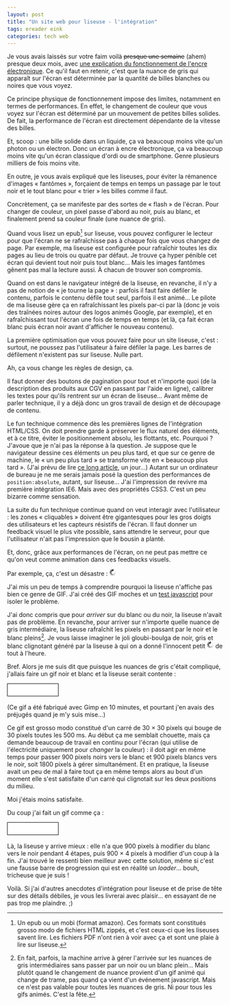 ```yaml
---
layout: post
title: "Un site web pour liseuse - l'intégration"
tags: ereader eink
categories: tech web
---
```


Je vous avais laissés sur votre faim voilà <del>presque une semaine</del> (ahem) presque deux mois, avec [une explication du fonctionnement de l'encre électronique][before]. Ce qu'il faut en retenir, c'est que la nuance de gris qui apparaît sur l'écran est déterminée par la quantité de billes blanches ou noires que vous voyez.

Ce principe physique de fonctionnement impose des limites, notamment en termes de performances. En effet, le changement de couleur que vous voyez sur l'écran est déterminé par un mouvement de petites billes solides. De fait, la performance de l'écran est directement dépendante de la vitesse des billes.

Et, scoop : une bille solide dans un liquide, ça va beaucoup moins vite qu'un photon ou un électron. Donc un écran à encre électronique, ça va beaucoup moins vite qu'un écran classique d'ordi ou de smartphone. Genre plusieurs milliers de fois moins vite.

En outre, je vous avais expliqué que les liseuses, pour éviter la rémanence d'images « fantômes », forçaient de temps en temps un passage par le tout noir et le tout blanc pour « trier » les billes comme il faut.

Concrètement, ça se manifeste par des sortes de « flash » de l'écran. Pour changer de couleur, un pixel passe d'abord au noir, puis au blanc, et finalement prend sa couleur finale (une nuance de gris).

Quand vous lisez un epub[^pdf] sur liseuse, vous pouvez configurer le lecteur pour que l'écran ne se rafraîchisse pas à chaque fois que vous changez de page. Par exemple, ma liseuse est configurée pour rafraîchir toutes les dix pages au lieu de trois ou quatre par défaut. Je trouve ça hyper pénible cet écran qui devient tout noir puis tout blanc… Mais les images fantômes gênent pas mal la lecture aussi. À chacun de trouver son compromis.

Quand on est dans le navigateur intégré de la liseuse, en revanche, il n'y a pas de notion de « je tourne la page » : parfois il faut faire défiler le contenu, parfois le contenu défile tout seul, parfois il est animé… Le pilote de ma liseuse gère ça en rafraîchissant les pixels par-ci par là (donc je vois des traînées noires autour des logos animés Google, par exemple), et en rafraîchissant tout l'écran une fois de temps en temps (et là, ça fait écran blanc puis écran noir avant d'afficher le nouveau contenu).

La première optimisation que vous pouvez faire pour un site liseuse, c'est : surtout, ne poussez pas l'utilisateur à faire défiler la page. Les barres de défilement n'existent pas sur liseuse. Nulle part.

Ah, ça vous change les règles de design, ça.

Il faut donner des boutons de pagination pour tout et n'importe quoi (de la description des produits aux CGV en passant par l'aide en ligne), calibrer les textes pour qu'ils rentrent sur un écran de liseuse… Avant même de parler technique, il y a déjà donc un gros travail de design et de découpage de contenu.

Le fun technique commence dès les premières lignes de l'intégration HTML/CSS. On doit prendre garde à préserver le flux naturel des éléments, et à ce titre, éviter le positionnement absolu, les flottants, etc. Pourquoi ? J'avoue que je n'ai pas la réponse à la question. Je suppose que le navigateur dessine ces éléments un peu plus tard, et que sur ce genre de machine, le « un peu plus tard » se transforme vite en « beaucoup plus tard ». (J'ai prévu de lire [ce long article][tuto-rendering], un jour…) Autant sur un ordinateur de bureau je ne me serais jamais posé la question des performances de `position:absolute`, autant, sur liseuse… J'ai l'impression de revivre ma première intégration IE6. Mais avec des propriétés CSS3. C'est un peu bizarre comme sensation.

La suite du fun technique continue quand on veut interagir avec l'utilisateur : les zones « cliquables » doivent être gigantesques pour les gros doigts des utilisateurs et les capteurs résistifs de l'écran. Il faut donner un feedback visuel le plus vite possible, sans attendre le serveur, pour que l'utilisateur n'ait pas l'impression que le bousin a planté.

Et, donc, grâce aux performances de l'écran, on ne peut pas mettre ce qu'on veut comme animation dans ces feedbacks visuels.

Par exemple, ça, c'est un désastre : ![Un loader que la liseuse n'aime pas](/img/2014/07/loader.gif)

J'ai mis un peu de temps à comprendre pourquoi la liseuse n'affiche pas bien ce genre de GIF. J'ai créé des GIF moches et un [test javascript][test] pour isoler le problème.

J'ai donc compris que pour *arriver* sur du blanc ou du noir, la liseuse n'avait pas de problème. En revanche, pour arriver sur n'importe quelle nuance de gris intermédiaire, la liseuse rafraîchit les pixels en passant par le noir et le blanc pleins[^urgh]. Je vous laisse imaginer le joli gloubi-boulga de noir, gris et blanc clignotant généré par la liseuse à qui on a donné l'innocent petit ![loader pourri](/img/2014/07/loader.gif) de tout à l'heure.

Bref. Alors je me suis dit que puisque les nuances de gris c'était compliqué, j'allais faire un gif noir et blanc et la liseuse serait contente :

![Un loader en noir et blanc](/img/2014/07/loader-ereader-moving.gif)

(Ce gif a été fabriqué avec Gimp en 10 minutes, et pourtant j'en avais des préjugés quand je m'y suis mise…)

Ce gif est grosso modo constitué d'un carré de 30 &times; 30 pixels qui bouge de 30 pixels toutes les 500 ms. Au début ça me semblait chouette, mais ça demande beaucoup de travail en continu pour l'écran (qui utilise de l'électricité uniquement pour _changer_ la couleur) : il doit agir en même temps pour passer 900 pixels noirs vers le blanc et 900 pixels blancs vers le noir, soit 1800 pixels à gérer simultanément. Et en pratique, la liseuse avait un peu de mal à faire tout ça en même temps alors au bout d'un moment elle s'est satisfaite d'un carré qui clignotait sur les deux positions du milieu.

Moi j'étais moins satisfaite.

Du coup j'ai fait un gif comme ça :

![Un autre loader en noir et blanc](/img/2014/07/loader-ereader-filling.gif)

Là, la liseuse y arrive mieux : elle n'a que 900 pixels à modifier du blanc vers le noir pendant 4 étapes, puis 900 &times; 4 pixels à modifier d'un coup à la fin. J'ai trouvé le ressenti bien meilleur avec cette solution, même si c'est une fausse barre de progression qui est en réalité un _loader_… bouh, tricheuse que je suis !

Voilà. Si j'ai d'autres anecdotes d'intégration pour liseuse et de prise de tête sur des détails débiles, je vous les livrerai avec plaisir… en essayant de ne pas trop me plaindre. ;)

[before]: /2014/06/30/un-site-web-pour-liseuse.html
[test]: /tests/shades-of-grey.html
[tuto-rendering]: http://www.html5rocks.com/en/tutorials/internals/howbrowserswork/


[^pdf]: Un epub ou un mobi (format amazon). Ces formats sont constitués grosso modo de fichiers HTML zippés, et c'est ceux-ci que les liseuses savent lire. Les fichiers PDF n'ont rien à voir avec ça et sont une plaie à lire sur liseuse.
[^urgh]: En fait, parfois, la machine arrive à gérer l'arrivée sur les nuances de gris intermédiaires sans passer par un noir ou un blanc plein… Mais plutôt quand le changement de nuance provient d'un gif animé qui change de trame, pas quand ça vient d'un événement javascript. Mais ce n'est pas valable pour toutes les nuances de gris. Ni pour tous les gifs animés. C'est la fête.
